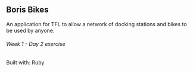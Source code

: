 ## Boris Bikes 

An application for TFL to allow a network of docking stations and bikes to be used by anyone.

###### Week 1 - Day 2 exercise

Built with: Ruby